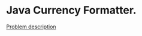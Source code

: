 # Java Currency Formatter.

[Problem description](https://www.hackerrank.com/challenges/java-currency-formatter)

